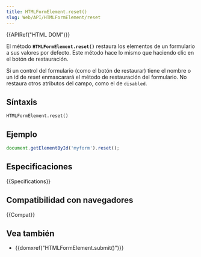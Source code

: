 ```yaml
---
title: HTMLFormElement.reset()
slug: Web/API/HTMLFormElement/reset
---
```


{{APIRef("HTML DOM")}}

El método **`HTMLFormElement.reset()`** restaura los elementos de un formulario a sus valores por defecto. Este método hace lo mismo que haciendo clic en el botón de restauración.

Si un control del formulario (como el botón de restaurar) tiene el nombre o un id de _reset_ enmascarará el método de restauración del formulario. No restaura otros atributos del campo, como el de `disabled`.

## Síntaxis

```
HTMLFormElement.reset()
```

## Ejemplo

```js
document.getElementById('myform').reset();
```

## Especificaciones

{{Specifications}}

## Compatibilidad con navegadores

{{Compat}}

## Vea también

- {{domxref("HTMLFormElement.submit()")}}
